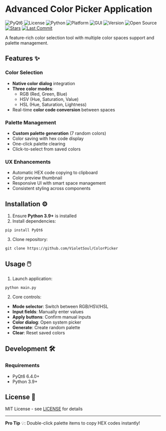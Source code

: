 # Advanced Color Picker Application

![PyQt6](https://img.shields.io/badge/PyQt6-41CD52?style=flat&logo=qt&logoColor=white)
![License](https://img.shields.io/badge/License-MIT-blue)
![Python](https://img.shields.io/badge/Python-3.9%2B-3776AB?logo=python&logoColor=white)
![Platform](https://img.shields.io/badge/Platform-Windows%20%7C%20Linux%20%7C%20macOS-555555)
![GUI](https://img.shields.io/badge/GUI-PyQt6-41CD52)
![Version](https://img.shields.io/badge/Version-1.0.0-orange)
![Open Source](https://img.shields.io/badge/Open%20Source-%E2%9C%93-brightgreen)
[![Stars](https://img.shields.io/github/stars/VioletSoul/ColorPicker.svg?style=social)](https://github.com/VioletSoul/ColorPicker)
[![Last Commit](https://img.shields.io/github/last-commit/VioletSoul/ColorPicker.svg)](https://github.com/VioletSoul/ColorPicker/commits/main)

A feature-rich color selection tool with multiple color spaces support and palette management.

## Features ✨

### Color Selection
- **Native color dialog** integration
- **Three color modes**:
    - RGB (Red, Green, Blue)
    - HSV (Hue, Saturation, Value)
    - HSL (Hue, Saturation, Lightness)
- Real-time **color code conversion** between spaces

### Palette Management
- **Custom palette generation** (7 random colors)
- Color saving with hex code display
- One-click palette clearing
- Click-to-select from saved colors

### UX Enhancements
- Automatic HEX code copying to clipboard
- Color preview thumbnail
- Responsive UI with smart space management
- Consistent styling across components

## Installation ⚙️

1. Ensure **Python 3.9+** is installed
2. Install dependencies:
```
pip install PyQt6
```
3. Clone repository:
```
git clone https://github.com/VioletSoul/ColorPicker
```

## Usage 🖱️

1. Launch application:
```
python main.py
```
2. Core controls:
- **Mode selector**: Switch between RGB/HSV/HSL
- **Input fields**: Manually enter values
- **Apply buttons**: Confirm manual inputs
- **Color dialog**: Open system picker
- **Generate**: Create random palette
- **Clear**: Reset saved colors

## Development 🛠️

### Requirements
- PyQt6 6.4.0+
- Python 3.9+

## License 📄
MIT License - see [LICENSE](LICENSE) for details

---

**Pro Tip** 💡: Double-click palette items to copy HEX codes instantly!
